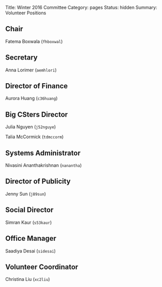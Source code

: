 Title: Winter 2016 Committee
Category: pages
Status: hidden
Summary: Volunteer Positions


## Chair ##

Fatema Boxwala (`fhboxwal`)

## Secretary ##

Anna Lorimer (`aemhlori`)

## Director of Finance ##

Aurora Huang (`c36huang`)

## Big CSters Director ##

Julia Nguyen (`j52nguye`)

Talia McCormick (`tdmccorm`)

## Systems Administrator ##

Nivasini Ananthakrishnan (`nanantha`)

## Director of Publicity ##

Jenny Sun (`j89sun`)

## Social Director ##

Simran Kaur (`s53kaur`)

## Office Manager ##

Saadiya Desai (`sidesai`)

## Volunteer Coordinator ##

Christina Liu (`xc2liu`)
